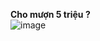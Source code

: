 **Cho mượn 5 triệu ?** <br>
![image](https://github.com/Wezg/Wezg/assets/89374842/8ee2a2ae-9664-485c-946c-790b482dd31b)
